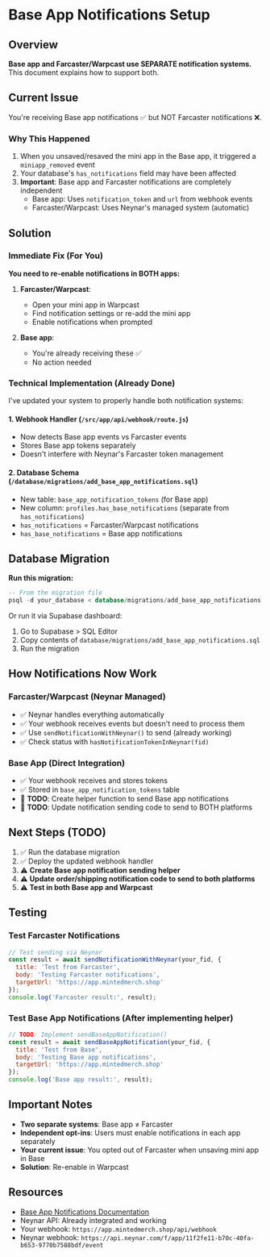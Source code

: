 # Base App Notifications Setup

## Overview

**Base app and Farcaster/Warpcast use SEPARATE notification systems.** This document explains how to support both.

## Current Issue

You're receiving Base app notifications ✅ but NOT Farcaster notifications ❌.

### Why This Happened

1. When you unsaved/resaved the mini app in the Base app, it triggered a `miniapp_removed` event
2. Your database's `has_notifications` field may have been affected
3. **Important**: Base app and Farcaster notifications are completely independent
   - Base app: Uses `notification_token` and `url` from webhook events
   - Farcaster/Warpcast: Uses Neynar's managed system (automatic)

## Solution

### Immediate Fix (For You)

**You need to re-enable notifications in BOTH apps:**

1. **Farcaster/Warpcast**:
   - Open your mini app in Warpcast
   - Find notification settings or re-add the mini app
   - Enable notifications when prompted

2. **Base app**:
   - You're already receiving these ✅
   - No action needed

### Technical Implementation (Already Done)

I've updated your system to properly handle both notification systems:

#### 1. **Webhook Handler** (`/src/app/api/webhook/route.js`)
- Now detects Base app events vs Farcaster events
- Stores Base app tokens separately
- Doesn't interfere with Neynar's Farcaster token management

#### 2. **Database Schema** (`/database/migrations/add_base_app_notifications.sql`)
- New table: `base_app_notification_tokens` (for Base app)
- New column: `profiles.has_base_notifications` (separate from `has_notifications`)
- `has_notifications` = Farcaster/Warpcast notifications
- `has_base_notifications` = Base app notifications

## Database Migration

**Run this migration:**

```sql
-- From the migration file
psql -d your_database < database/migrations/add_base_app_notifications.sql
```

Or run it via Supabase dashboard:
1. Go to Supabase > SQL Editor
2. Copy contents of `database/migrations/add_base_app_notifications.sql`
3. Run the migration

## How Notifications Now Work

### **Farcaster/Warpcast** (Neynar Managed)
- ✅ Neynar handles everything automatically
- ✅ Your webhook receives events but doesn't need to process them
- ✅ Use `sendNotificationWithNeynar()` to send (already working)
- ✅ Check status with `hasNotificationTokenInNeynar(fid)`

### **Base App** (Direct Integration)
- ✅ Your webhook receives and stores tokens
- ✅ Stored in `base_app_notification_tokens` table
- 🔨 **TODO**: Create helper function to send Base app notifications
- 🔨 **TODO**: Update notification sending code to send to BOTH platforms

## Next Steps (TODO)

1. ✅ Run the database migration
2. ✅ Deploy the updated webhook handler
3. ⚠️ **Create Base app notification sending helper**
4. ⚠️ **Update order/shipping notification code to send to both platforms**
5. ⚠️ **Test in both Base app and Warpcast**

## Testing

### Test Farcaster Notifications
```javascript
// Test sending via Neynar
const result = await sendNotificationWithNeynar(your_fid, {
  title: 'Test from Farcaster',
  body: 'Testing Farcaster notifications',
  targetUrl: 'https://app.mintedmerch.shop'
});
console.log('Farcaster result:', result);
```

### Test Base App Notifications (After implementing helper)
```javascript
// TODO: Implement sendBaseAppNotification()
const result = await sendBaseAppNotification(your_fid, {
  title: 'Test from Base',
  body: 'Testing Base app notifications',
  targetUrl: 'https://app.mintedmerch.shop'
});
console.log('Base app result:', result);
```

## Important Notes

- **Two separate systems**: Base app ≠ Farcaster
- **Independent opt-ins**: Users must enable notifications in each app separately
- **Your current issue**: You opted out of Farcaster when unsaving mini app in Base
- **Solution**: Re-enable in Warpcast

## Resources

- [Base App Notifications Documentation](https://docs.base.org/mini-apps/core-concepts/notifications)
- Neynar API: Already integrated and working
- Your webhook: `https://app.mintedmerch.shop/api/webhook`
- Neynar webhook: `https://api.neynar.com/f/app/11f2fe11-b70c-40fa-b653-9770b7588bdf/event`

